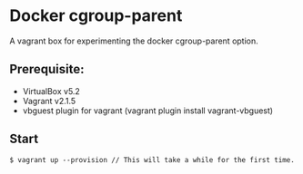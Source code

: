 # Docker cgroup-parent

A vagrant box for experimenting the docker cgroup-parent option.

## Prerequisite:
- VirtualBox v5.2
- Vagrant v2.1.5
- vbguest plugin for vagrant (vagrant plugin install vagrant-vbguest)

## Start
```
$ vagrant up --provision // This will take a while for the first time.
```
